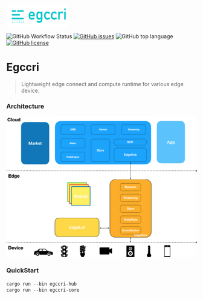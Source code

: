 <img src="https://github.com/egccri/egccri/blob/main/docs/assert/logo.png" width="33%" height="33%"/>

![GitHub Workflow Status](https://img.shields.io/github/workflow/status/egccri/egccri/Rust)
[![GitHub issues](https://img.shields.io/github/issues/egccri/egccri)](https://github.com/egccri/egccri/issues)
![GitHub top language](https://img.shields.io/github/languages/top/egccri/egccri?color=green)
[![GitHub license](https://img.shields.io/github/license/egccri/egccri)](https://github.com/egccri/egccri/blob/main/LICENSE)

# Egccri

> Lightweight edge connect and compute runtime for various edge device.

### Architecture

![Architecture](docs/assert/arch.png)

### QuickStart

```shell
cargo run --bin egccri-hub
cargo run --bin egccri-core
```
